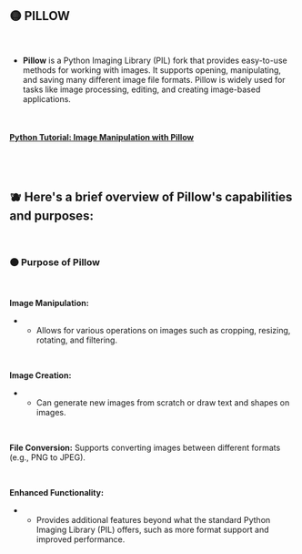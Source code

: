 ## 🟡 PILLOW

<br>

- **Pillow** is a Python Imaging Library (PIL) fork that provides easy-to-use methods for working with images. It supports opening, manipulating, and saving many different image file formats. Pillow is widely used for tasks like image processing, editing, and creating image-based applications.

<br>

#### [Python Tutorial: Image Manipulation with Pillow](https://youtu.be/6Qs3wObeWwc?si=CdgcbD4pCNyYKhMX)

<br>
<br>

## 🫐 Here's a brief overview of Pillow's capabilities and purposes:

<br>

### 🟠 Purpose of Pillow

<br>

**Image Manipulation:**

- - Allows for various operations on images such as cropping, resizing, rotating, and filtering.

<br>

**Image Creation:**

- - Can generate new images from scratch or draw text and shapes on images.


<br>

**File Conversion:** Supports converting images between different formats (e.g., PNG to JPEG).

<br>

**Enhanced Functionality:**

- -  Provides additional features beyond what the standard Python Imaging Library (PIL) offers, such as more format support and improved performance.